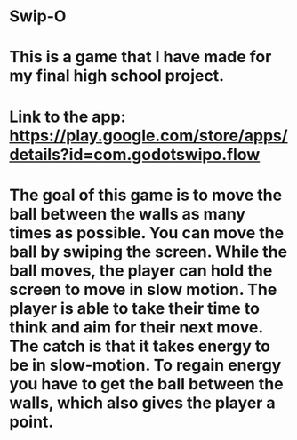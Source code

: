 # Swip-O
# This is a game that I have made for my final high school project.
# Link to the app: https://play.google.com/store/apps/details?id=com.godotswipo.flow
# The goal of this game is to move the ball between the walls as many times as possible. You can move the ball by swiping the screen. While the ball moves, the player can hold the screen to move in slow motion. The player is able to take their time to think and aim for their next move. The catch is that it takes energy to be in slow-motion. To regain energy you have to get the ball between the walls, which also gives the player a point.
